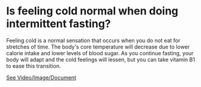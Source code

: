 # Is feeling cold normal when doing intermittent fasting?

Feeling cold is a normal sensation that occurs when you do not eat for stretches of time. The body's core temperature will decrease due to lower calorie intake and lower levels of blood sugar. As you continue fasting, your body will adapt and the cold feelings will lessen, but you can take vitamin B1 to ease this transition.

 [See Video/Image/Document](https://hls-player.drberg.com/asset?path=migrated-assets/feeling-cold-on-keto-intermittent-fasting-drberg)